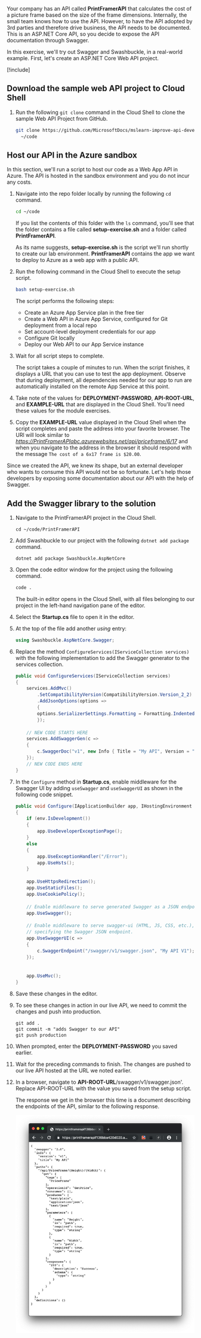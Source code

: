 <!-- NOTE - All code for this module can be found at https://github.com/MicrosoftDocs/mslearn-improve-api-developer-experience-with-swagger -->

Your company has an API called **PrintFramerAPI** that calculates the cost of a picture frame based on the size of the frame dimensions. Internally, the small team knows how to use the API. However, to have the API adopted by 3rd parties and therefore drive business, the API needs to be documented. This is an ASP.NET Core API, so you decide to expose the API documentation through Swagger. 

In this exercise, we'll try out Swagger and Swashbuckle, in a real-world example. First, let's create an ASP.NET Core Web API project.

<!-- Activate the sandbox -->
[!include[](../../../includes/azure-sandbox-activate.md)]

## Download the sample web API project to Cloud Shell

1. Run the following `git clone` command in the Cloud Shell to clone the sample Web API Project from GitHub. 

   <!-- NOTE TO REVIEWER. REPLACE ToDoApi-repo with the URL of the repo containing the code. The code is currently provided in the src folder with this module-->

   ```bash
   git clone https://github.com/MicrosoftDocs/mslearn-improve-api-developer-experience-with-swagger.git \
     ~/code
   ```
## Host our API in the Azure sandbox
In this section, we'll run a script to host our code as a Web App API in Azure. The API is hosted in the sandbox environment and you do not incur any costs.

1. Navigate into the repo folder locally by running the following `cd` command.

    ```bash
    cd ~/code
    ```
    If you list the contents of this folder with the `ls` command, you'll see that the folder contains a file called **setup-exercise.sh** and a folder called **PrintFramerAPI**.

    As its name suggests, **setup-exercise.sh** is the script we'll run shortly to create our lab environment. **PrintFramerAPI** contains the app we want to deploy to Azure as a web app with a public API. 

1. Run the following command in the Cloud Shell to execute the setup script.

    ```bash
    bash setup-exercise.sh
    ```

   The script performs the following steps:

    - Create an Azure App Service plan in the free tier
    - Create a Web API in Azure App Service, configured for Git deployment from a local repo
    - Set account-level deployment credentials for our app
    - Configure Git locally
    - Deploy our Web API to our App Service instance

1. Wait for all script steps to complete.

    The  script takes a couple of minutes to run. When the script finishes, it displays a URL that you can use to test the app deployment.  Observe that during deployment, all dependencies needed for our app to run are automatically installed on the remote App Service at this point. 

2. Take note of the values for **DEPLOYMENT-PASSWORD**, **API-ROOT-URL**, and **EXAMPLE-URL** that are displayed in the Cloud Shell. You'll need these values for the module exercises.

1. Copy the **EXAMPLE-URL** value displayed in the Cloud Shell when the script completes and paste the address into your favorite browser. The URl will look similar to *https://PrintFramerAPIabc.azurewebsites.net/api/priceframe/6/17* and when you navigate to the address in the browser it should respond with the message `The cost of a 6x17 frame is $20.00`.

Since we created the API, we knew its shape, but an external developer who wants to consume this API would not be so fortunate. Let's help those developers by exposing some documentation about our API with the help of Swagger.

## Add the Swagger library to the solution

1. Navigate to the PrintFramerAPI project in the Cloud Shell.

    ```azurecli
    cd ~/code/PrintFramerAPI
    ```

1.  Add Swashbuckle to our project with the following `dotnet add package` command.

    ```azurecli
    dotnet add package Swashbuckle.AspNetCore
    ```

1. Open the code editor window for the project using the following command.

    ```bash
    code .
    ```

    The built-in editor opens in the Cloud Shell, with all files belonging to our project in the left-hand navigation pane of the editor. 

1. Select the  **Startup.cs** file to open it in the editor.
1. At the top of the file add another *using* entry:

    ```csharp
    using Swashbuckle.AspNetCore.Swagger;
    ```

1. Replace the method `ConfigureServices(IServiceCollection services)` with  the following implementation to add the Swagger generator to the services collection.

    ```csharp
    public void ConfigureServices(IServiceCollection services)
    {
        services.AddMvc()
            .SetCompatibilityVersion(CompatibilityVersion.Version_2_2)
            .AddJsonOptions(options =>
            {
            options.SerializerSettings.Formatting = Formatting.Indented;
            });

        // NEW CODE STARTS HERE
        services.AddSwaggerGen(c =>
        {
            c.SwaggerDoc("v1", new Info { Title = "My API", Version = "v1" });
        });
        // NEW CODE ENDS HERE
    }
    ```

1. In the `Configure` method in **Startup.cs**, enable  middleware for  the Swagger UI by adding `useSwagger` and `useSwaggerUI` as shown in the following code snippet. 

    ```csharp
    public void Configure(IApplicationBuilder app, IHostingEnvironment env)
    {
        if (env.IsDevelopment())
        {
            app.UseDeveloperExceptionPage();
        }
        else
        {
            app.UseExceptionHandler("/Error");
            app.UseHsts();
        }

        app.UseHttpsRedirection();
        app.UseStaticFiles();
        app.UseCookiePolicy();

        // Enable middleware to serve generated Swagger as a JSON endpoint.
        app.UseSwagger();

        // Enable middleware to serve swagger-ui (HTML, JS, CSS, etc.), 
        // specifying the Swagger JSON endpoint.
        app.UseSwaggerUI(c =>
        {
            c.SwaggerEndpoint("/swagger/v1/swagger.json", "My API V1");
        });


        app.UseMvc();
    }
    ```

1. Save these changes in the editor.

1. To see these changes in action in our live API, we need to commit the changes and push into production. 

    ```azurecli
    git add .
    git commit -m "adds Swagger to our API"
    git push production
    ```

1. When prompted, enter the **DEPLOYMENT-PASSWORD** you saved earlier. 

1. Wait for the preceding commands to finish. The changes are pushed to our live API hosted at the URL we noted earlier. 

1. In a browser, navigate to **API-ROOT-URL**/swagger/v1/swagger.json'. Replace API-ROOT-URL with the value you saved from the setup script. 

   The response we get in the browser this time is a document describing the endpoints of the API, similar to the following response. 
 
    ![Swagger.json response in the browser showing the definition of our API.](../media/swagger-json-response.png)
